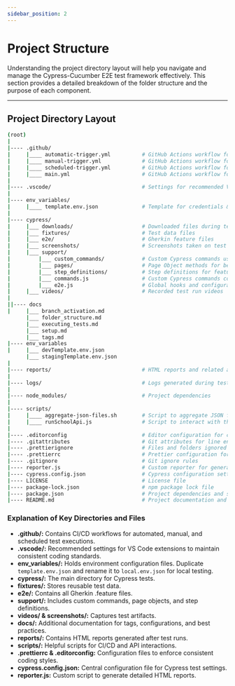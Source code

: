 ```yaml
---
sidebar_position: 2
---
```


# Project Structure

Understanding the project directory layout will help you navigate and manage the Cypress-Cucumber E2E test framework effectively. This section provides a detailed breakdown of the folder structure and the purpose of each component.

---

## Project Directory Layout

```sh
(root)
|
|---- .github/
|     |____ automatic-trigger.yml          # GitHub Actions workflow for automatic triggers
|     |____ manual-trigger.yml             # GitHub Actions workflow for manual runs
|     |____ scheduled-trigger.yml          # GitHub Actions workflow for scheduled runs
|     |____ main.yml                       # GitHub Actions workflow for reusable jobs
|
|---- .vscode/                             # Settings for recommended VS Code extensions
|
|---- env_variables/
|     |____ template.env.json              # Template for credentials & environment variables (rename as `local.env.json`)
|
|---- cypress/
|     |___ downloads/                      # Downloaded files during tests
|     |___ fixtures/                       # Test data files
|     |___ e2e/                            # Gherkin feature files
|     |___ screenshots/                    # Screenshots taken on test failures
|     |___ support/
|         |___ custom_commands/            # Custom Cypress commands used in tests
|         |___ pages/                      # Page Object methods for better test modularity
|         |___ step_definitions/           # Step definitions for feature files
|         |___ commands.js                 # Custom Cypress commands configuration
|         |___ e2e.js                      # Global hooks and configurations
|     |___ videos/                         # Recorded test run videos
|
||---- docs
|     |___ branch_activation.md
      |___ folder_structure.md
      |___ executing_tests.md
      |___ setup.md
      |___ tags.md
|---- env_variables
|     |___ devTemplate.env.json
      |___ stagingTemplate.env.json
|
|---- reports/                             # HTML reports and related assets
|
|---- logs/                                # Logs generated during test runs
|
|---- node_modules/                        # Project dependencies
|
|---- scripts/
|     |____ aggregate-json-files.sh        # Script to aggregate JSON files in CI
|     |____ runSchoolApi.js                # Script to interact with the School API
|
|---- .editorconfig                        # Editor configuration for consistent formatting
|---- .gitattributes                       # Git attributes for line endings and diff
|---- .prettierignore                      # Files and folders ignored by Prettier
|---- .prettierrc                          # Prettier configuration for code formatting
|---- .gitignore                           # Git ignore rules
|---- reporter.js                          # Custom reporter for generating HTML reports
|---- cypress.config.json                  # Cypress configuration settings
|---- LICENSE                              # License file
|---- package-lock.json                    # npm package lock file
|---- package.json                         # Project dependencies and scripts
|---- README.md                            # Project documentation and setup guide

```

### Explanation of Key Directories and Files

- **.github/:** Contains CI/CD workflows for automated, manual, and scheduled test executions.
- **.vscode/:** Recommended settings for VS Code extensions to maintain consistent coding standards.
- **env_variables/:** Holds environment configuration files. Duplicate `template.env.json` and rename it to `local.env.json` for local testing.
- **cypress/:** The main directory for Cypress tests.
- **fixtures/:** Stores reusable test data.
- **e2e/:** Contains all Gherkin .feature files.
- **support/:** Includes custom commands, page objects, and step definitions.
- **videos/ & screenshots/:** Captures test artifacts.
- **docs/:** Additional documentation for tags, configurations, and best practices.
- **reports/:** Contains HTML reports generated after test runs.
- **scripts/:** Helpful scripts for CI/CD and API interactions.
- **.prettierrc & .editorconfig:** Configuration files to enforce consistent coding styles.
- **cypress.config.json:** Central configuration file for Cypress test settings.
- **reporter.js:** Custom script to generate detailed HTML reports.

